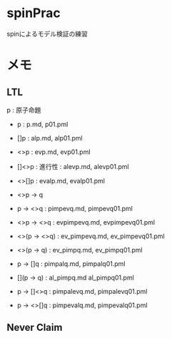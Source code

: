 # spinPrac

spinによるモデル検証の練習

# メモ

## LTL

p : 原子命題

- p : p.md, p01.pml
- []p : alp.md, alp01.pml
- <>p : evp.md, evp01.pml
- []<>p : 進行性 : alevp.md, alevp01.pml
- <>[]p : evalp.md, evalp01.pml

- <>p -> q
- p -> <>q : pimpevq.md, pimpevq01.pml
- <>p -> <>q : evpimpevq.md, evpimpevq01.pml

- <>(p -> <>q) : ev_pimpevq.md, ev_pimpevq01.pml
- <>(p -> q) : ev_pimpq.md, ev_pimpq01.pml

- p -> []q : pimpalq.md, pimpalq01.pml
- [](p -> q) : al_pimpq.md al_pimpq01.pml

- p -> []<>q : pimpalevq.md, pimpalevq01.pml
- p -> <>[]q : pimpevalq.md, pimpevalq01.pml


## Never Claim
